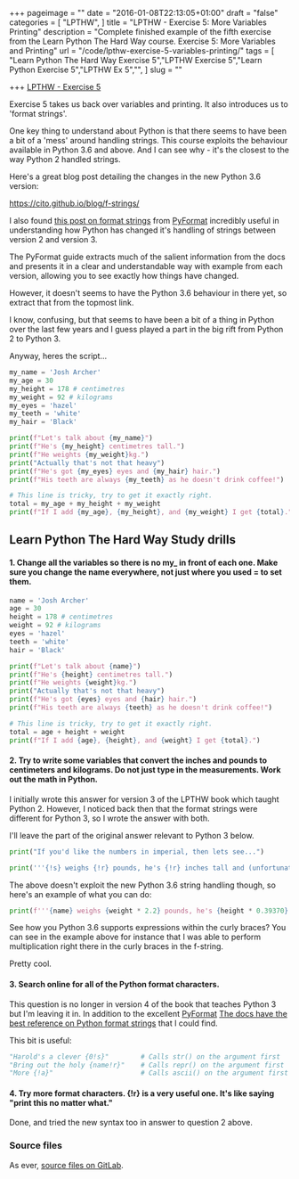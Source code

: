 +++
pageimage = ""
date = "2016-01-08T22:13:05+01:00"
draft = "false"
categories = [
  "LPTHW",
]
title = "LPTHW - Exercise 5: More Variables Printing"
description = "Complete finished example of the fifth exercise from the Learn Python The Hard Way course. Exercise 5: More Variables and Printing"
url = "/code/lpthw-exercise-5-variables-printing/"
tags = [
  "Learn Python The Hard Way Exercise 5","LPTHW Exercise 5","Learn Python Exercise 5","LPTHW Ex 5","",
]
slug = ""

+++
[LPTHW - Exercise 5](http://learnpythonthehardway.org/book/ex5.html)

Exercise 5 takes us back over variables and printing. It also introduces us to 'format strings'.

One key thing to understand about Python is that there seems to have been a bit of a 'mess' around handling strings. This course exploits the behaviour available in Python 3.6 and above. And I can see why - it's the closest to the way Python 2 handled strings. 

Here's a great blog post detailing the changes in the new Python 3.6 version:

https://cito.github.io/blog/f-strings/

I also found [this post on format strings](https://pyformat.info/) from [PyFormat](https://github.com/ulope/pyformat.info) incredibly useful in understanding how Python has changed it's handling of strings between version 2 and version 3. 

The PyFormat guide extracts much of the salient information from the docs and presents it in a clear and understandable way with example from each version, allowing you to see exactly how things have changed. 

However, it doesn't seems to have the Python 3.6 behaviour in there yet, so extract that from the topmost link.

I know, confusing, but that seems to have been a bit of a thing in Python over the last few years and I guess played a part in the big rift from Python 2 to Python 3.  

Anyway, heres the script...

```python
my_name = 'Josh Archer'
my_age = 30
my_height = 178 # centimetres 
my_weight = 92 # kilograms
my_eyes = 'hazel'
my_teeth = 'white'
my_hair = 'Black'

print(f"Let's talk about {my_name}")
print(f"He's {my_height} centimetres tall.")
print(f"He weights {my_weight}kg.")
print("Actually that's not that heavy")
print(f"He's got {my_eyes} eyes and {my_hair} hair.")
print(f"His teeth are always {my_teeth} as he doesn't drink coffee!")

# This line is tricky, try to get it exactly right.
total = my_age + my_height + my_weight
print(f"If I add {my_age}, {my_height}, and {my_weight} I get {total}.")
```

## Learn Python The Hard Way Study drills

#### 1. Change all the variables so there is no my\_ in front of each one. Make sure you change the name everywhere, not just where you used = to set them.

```python
name = 'Josh Archer'
age = 30
height = 178 # centimetres 
weight = 92 # kilograms
eyes = 'hazel'
teeth = 'white'
hair = 'Black'

print(f"Let's talk about {name}")
print(f"He's {height} centimetres tall.")
print(f"He weights {weight}kg.")
print("Actually that's not that heavy")
print(f"He's got {eyes} eyes and {hair} hair.")
print(f"His teeth are always {teeth} as he doesn't drink coffee!")

# This line is tricky, try to get it exactly right.
total = age + height + weight
print(f"If I add {age}, {height}, and {weight} I get {total}.")
```

#### 2. Try to write some variables that convert the inches and pounds to centimeters and kilograms. Do not just type in the measurements. Work out the math in Python.

I initially wrote this answer for version 3 of the LPTHW book which taught Python 2. However, I noticed back then that the format strings were different for Python 3, so I wrote the answer with both.

I'll leave the part of the original answer relevant to Python 3 below.

```python
print("If you'd like the numbers in imperial, then lets see...")

print('''{!s} weighs {!r} pounds, he's {!r} inches tall and (unfortunately for him) is still {!r} years old.'''.format(name, weight * 2.2, height * 0.39370, age))
``` 

The above doesn't exploit the new Python 3.6 string handling though, so here's an example of what you can do:

```python
print(f'''{name} weighs {weight * 2.2} pounds, he's {height * 0.39370} inches tall and (unfortunately for him) is still {age} years old. ''')
```

See how you Python 3.6 supports expressions within the curly braces? You can see in the example above for instance that I was able to perform multiplication right there in the curly braces in the f-string. 

Pretty cool. 

#### 3. Search online for all of the Python format characters.

This question is no longer in version 4 of the book that teaches Python 3 but I'm leaving it in. 
In addition to the excellent [PyFormat](https://pyformat.info/) [The docs have the best reference on Python format strings](https://docs.python.org/3/library/string.html#format-string-syntax) that I could find. 

This bit is useful:

```python
"Harold's a clever {0!s}"        # Calls str() on the argument first
"Bring out the holy {name!r}"    # Calls repr() on the argument first
"More {!a}"                      # Calls ascii() on the argument first
```

#### 4. Try more format characters. {!r} is a very useful one. It's like saying "print this no matter what."

Done, and tried the new syntax too in answer to question 2 above. 

### Source files

As ever, [source files on GitLab](https://gitlab.com/josharcher/LPTHW).
